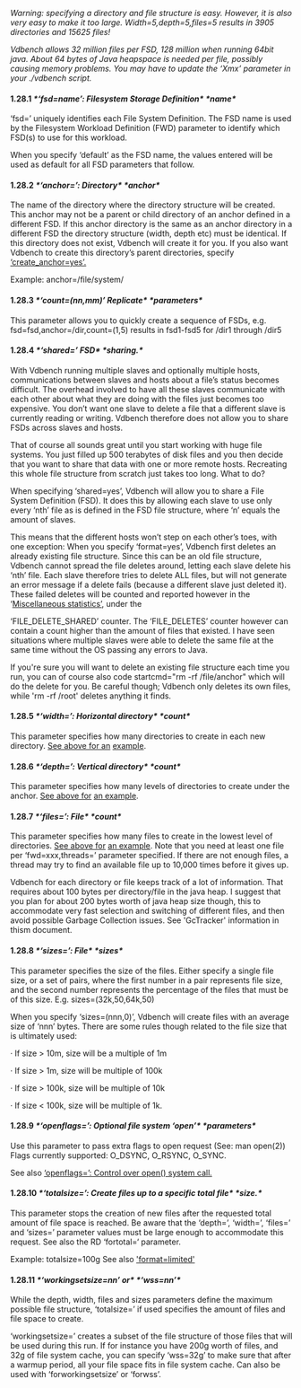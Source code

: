 *Warning: specifying a directory and file structure is easy. However, it is also very easy to make it too large. Width=5,depth=5,files=5 results in 3905 directories and 15625 files!*

*Vdbench allows 32 million files per FSD, 128 million when running 64bit java. About 64 bytes of Java heapspace is needed per file, possibly causing memory problems. You may have to update the ‘Xmx’ parameter in your ./vdbench script.*



 

#### **1.28.1** ***\*‘fsd=name’: Filesystem Storage Definition\**** ***\*name\****

 

‘fsd=’ uniquely identifies each File System Definition. The FSD name is used by the Filesystem Workload Definition (FWD) parameter to identify which FSD(s) to use for this workload.

 

When you specify ‘default’ as the FSD name, the values entered will be used as default for all FSD parameters that follow.

 

#### **1.28.2** ***\*‘anchor=’: Directory\**** ***\*anchor\****

 

The name of the directory where the directory structure will be created. This anchor may not be a parent or child directory of an anchor defined in a different FSD. If this anchor directory is the same as an anchor directory in a different FSD the directory structure (width, depth etc) must be identical. If this directory does not exist, Vdbench will create it for you. If you also want Vdbench to create this directory’s parent directories, specify [‘create_anchor=yes’.](#_bookmark59)

Example: anchor=/file/system/

 

#### **1.28.3** ***\*‘count=(nn,mm)’ Replicate\**** ***\*parameters\****

 

This parameter allows you to quickly create a sequence of FSDs, e.g. fsd=fsd,anchor=/dir,count=(1,5) results in fsd1-fsd5 for /dir1 through /dir5

 

 

#### **1.28.4** ***\*‘shared=’ FSD\**** ***\*sharing.\****

 

With Vdbench running multiple slaves and optionally multiple hosts, communications between slaves and hosts about a file’s status becomes difficult. The overhead involved to have all these slaves communicate with each other about what they are doing with the files just becomes too expensive. You don’t want one slave to delete a file that a different slave is currently reading or writing. Vdbench therefore does not allow you to share FSDs across slaves and hosts.

 

That of course all sounds great until you start working with huge file systems. You just filled up 500 terabytes of disk files and you then decide that you want to share that data with one or more remote hosts. Recreating this whole file structure from scratch just takes too long. What to do?

 

When specifying ‘shared=yes’, Vdbench will allow you to share a File System Definition (FSD). It does this by allowing each slave to use only every ‘nth’ file as is defined in the FSD file structure, where ‘n’ equals the amount of slaves.

 

This means that the different hosts won’t step on each other’s toes, with one exception: When you specify ‘format=yes’, Vdbench first deletes an already existing file structure. Since this can be an old file structure, Vdbench cannot spread the file deletes around, letting each slave delete his ‘nth’ file. Each slave therefore tries to delete ALL files, but will not generate an error message if a delete fails (because a different slave just deleted it). These failed deletes will be counted and reported however in the ‘[Miscellaneous statistics’](#_bookmark198), under the



 

‘FILE_DELETE_SHARED’ counter. The ‘FILE_DELETES’ counter however can contain a count higher than the amount of files that existed. I have seen situations where multiple slaves were able to delete the same file at the same time without the OS passing any errors to Java.

 

If you're sure you will want to delete an existing file structure each time you run, you can of course also code startcmd="rm -rf /file/anchor" which will do the delete for you. Be careful though; Vdbench only deletes its own files, while 'rm -rf /root' deletes anything it finds.

 

#### **1.28.5** ***\*‘width=’: Horizontal directory\**** ***\*count\****

 

This parameter specifies how many directories to create in each new directory. [See above for an](#_bookmark155) [example](#_bookmark155).

 

 

#### **1.28.6** ***\*‘depth=’: Vertical directory\**** ***\*count\****

 

This parameter specifies how many levels of directories to create under the anchor. [See above for](#_bookmark156) [an example](#_bookmark156).

 

#### **1.28.7** ***\*‘files=’: File\**** ***\*count\****

 

This parameter specifies how many files to create in the lowest level of directories. [See above for](#_bookmark155) [an example](#_bookmark155). Note that you need at least one file per ‘fwd=xxx,threads=’ parameter specified. If there are not enough files, a thread may try to find an available file up to 10,000 times before it gives up.

 

Vdbench for each directory or file keeps track of a lot of information. That requires about 100 bytes per directory/file in the java heap. I suggest that you plan for about 200 bytes worth of java heap size though, this to accommodate very fast selection and switching of different files, and then avoid possible Garbage Collection issues. See 'GcTracker' information in thism document.

 

#### **1.28.8** ***\*‘sizes=’: File\**** ***\*sizes\****

 

This parameter specifies the size of the files. Either specify a single file size, or a set of pairs, where the first number in a pair represents file size, and the second number represents the percentage of the files that must be of this size. E.g. sizes=(32k,50,64k,50)

 

When you specify ‘sizes=(nnn,0)’, Vdbench will create files with an average size of ‘nnn’ bytes. There are some rules though related to the file size that is ultimately used:

· If size > 10m, size will be a multiple of 1m

· If size > 1m, size will be multiple of 100k

· If size > 100k, size will be multiple of 10k

· If size < 100k, size will be multiple of 1k.



 

#### **1.28.9** ***\*‘openflags=’: Optional file system ‘open’\**** ***\*parameters\****

 

Use this parameter to pass extra flags to open request (See: man open(2)) Flags currently supported: O_DSYNC, O_RSYNC, O_SYNC.

See also [‘openflags=’: Control over open() system call.](#_bookmark92)

 

 

#### **1.28.10** ***\*‘totalsize=’: Create files up to a specific total file\**** ***\*size.\****

 

This parameter stops the creation of new files after the requested total amount of file space is reached. Be aware that the ‘depth=’, ‘width=’, ‘files=’ and ‘sizes=’ parameter values must be large enough to accommodate this request. See also the RD ‘fortotal=‘ parameter.

Example: totalsize=100g See also ['format=limited'](#_bookmark188)

#### **1.28.11** ***\*‘workingsetsize=nn’ or\**** ***\*‘wss=nn’\****

 

While the depth, width, files and sizes parameters define the maximum possible file structure, ‘totalsize=’ if used specifies the amount of files and file space to create.

‘workingsetsize=’ creates a subset of the file structure of those files that will be used during this run. If for instance you have 200g worth of files, and 32g of file system cache, you can specify ‘wss=32g’ to make sure that after a warmup period, all your file space fits in file system cache. Can also be used with ‘forworkingsetsize’ or ‘forwss’.
